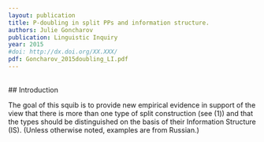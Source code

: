 ```yaml
---
layout: publication
title: P-doubling in split PPs and information structure.
authors: Julie Goncharov
publication: Linguistic Inquiry
year: 2015
#doi: http://dx.doi.org/XX.XXX/
pdf: Goncharov_2015doubling_LI.pdf
---
```

<br>
## Introduction

The goal of this squib is to provide new empirical evidence in support
of the view that there is more than one type of split construction (see
(1)) and that the types should be distinguished on the basis of their
Information Structure (IS). (Unless otherwise noted, examples are
from Russian.)
